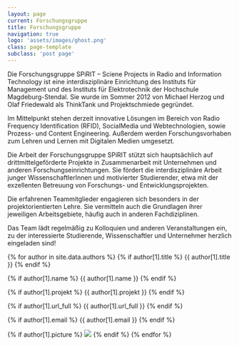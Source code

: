 ```yaml
---
layout: page
current: Forschungsgruppe
title: Forschungsgruppe
navigation: true
logo: 'assets/images/ghost.png'
class: page-template
subclass: 'post page'
---
```




Die Forschungsgruppe SPiRIT – Sciene Projects in Radio and Information Technology ist eine interdisziplinäre Einrichtung des Instituts für Management und des Instituts für Elektrotechnik der Hochschule Magdeburg-Stendal. Sie wurde im Sommer 2012 von Michael Herzog und Olaf Friedewald als ThinkTank und Projektschmiede gegründet.

Im Mittelpunkt stehen derzeit innovative Lösungen im Bereich von Radio Frequency Identification (RFID), SocialMedia und Webtechnologien, sowie Prozess- und Content Engineering. Außerdem werden Forschungsvorhaben zum Lehren und Lernen mit Digitalen Medien umgesetzt.

Die Arbeit der Forschungsgruppe SPiRIT stützt sich hauptsächlich auf drittmittelgeförderte Projekte in Zusammenarbeit mit Unternehmen und anderen Forschungseinrichtungen. Sie fördert die interdisziplinäre Arbeit junger WissenschaftlerInnen und motivierter Studierender, etwa mit der exzellenten Betreuung von Forschungs- und Entwicklungsprojekten.

Die erfahrenen Teammitglieder engagieren sich besonders in der projektorientierten Lehre. Sie vermitteln auch die Grundlagen ihrer jeweiligen Arbeitsgebiete, häufig auch in anderen Fachdiziplinen.

Das Team lädt regelmäßig zu Kolloquien und anderen Veranstaltungen ein, zu der interessierte Studierende, Wissenschaftler und Unternehmer herzlich eingeladen sind!

{% for author in site.data.authors %}
 {% if author[1].title %}
  {{ author[1].title }}
 {% endif %}
  
 {% if author[1].name %}
  {{ author[1].name }}
 {% endif %}
  
 {% if author[1].projekt %}
  {{ author[1].projekt }}
 {% endif %}

 {% if author[1].url_full %}
  {{ author[1].url_full }}
 {% endif %}

 {% if author[1].email %}
  {{ author[1].email }}
 {% endif %}

 {% if author[1].picture %}
  <img src="/jasper2/{{ author[1].picture }}">
 {% endif %}
{% endfor %}
